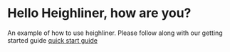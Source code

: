 # Hello Heighliner, how are you? 

An example of how to use heighliner. Please follow along with our getting started guide [quick start guide](https://docs.manifold.co/docs/heighliner-hUPQ28TwKOayIOYmiCcKM)